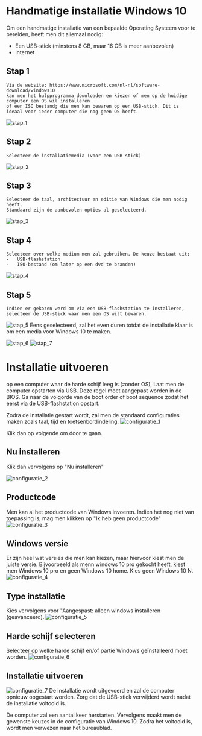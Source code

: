 # Handmatige installatie Windows 10

Om een handmatige installatie van een bepaalde Operating Systeem voor te bereiden, heeft men dit allemaal nodig:

-   Een USB-stick (minstens 8 GB, maar 16 GB is meer aanbevolen)
-   Internet

## Stap 1
    Via de website: https://www.microsoft.com/nl-nl/software-download/windows10
    kan men het hulpprogramma downloaden en kiezen of men op de huidige computer een OS wil installeren
    of een ISO bestand; die men kan bewaren op een USB-stick. Dit is ideaal voor ieder computer die nog geen OS heeft.
![stap_1](stap_1_hulpprogramma_voorbereiden.png)
## Stap 2
    Selecteer de installatiemedia (voor een USB-stick)
![stap_2](stap_2_installatiemedia_selecteren.png)
## Stap 3
    Selecteer de taal, architectuur en editie van Windows die men nodig heeft.
    Standaard zijn de aanbevolen opties al geselecteerd.
![stap_3](stap_3_taal_architectuur_en_versie_selecteren.png)
## Stap 4
    Selecteer over welke medium men zal gebruiken. De keuze bestaat uit:
    -   USB-flashstation
    -   ISO-bestand (om later op een dvd te branden)
![stap_4](stap_4_selecteer_welk_medium.png)
## Stap 5
    Indien er gekozen werd om via een USB-flashstation te installeren, selecteer de USB-stick waar men een OS wilt bewaren.
![stap_5](stap_5_selecteer_de_USB.png)
    Eens geselecteerd, zal het even duren totdat de installatie klaar is om een media voor Windows 10 te maken.

![stap_6](stap_6_installatie_maken.png)
![stap_7](stap_7_installatie_klaar_voltooien.png)

# Installatie uitvoeren

op een computer waar de harde schijf leeg is (zonder OS), Laat men de computer opstarten via USB. Deze regel moet aangepast worden in de BIOS.
Ga naar de volgorde van de boot order of boot sequence zodat het eerst via de USB-flashstation opstart.

Zodra de installatie gestart wordt, zal men de standaard configuraties maken zoals taal, tijd en toetsenbordindeling.
![configuratie_1](configuratie_1_windows_10.png)

Klik dan op volgende om door te gaan.

## Nu installeren
Klik dan vervolgens op "Nu installeren"

![configuratie_2](configuratie_2_windows_10_nu_installeren.png)
## Productcode
Men kan al het productcode van Windows invoeren. Indien het nog niet van toepassing is, mag men klikken op "Ik heb geen productcode"
![configuratie_3](configuratie_3_windows_10_productcode.png)
## Windows versie
Er zijn heel wat versies die men kan kiezen, maar hiervoor kiest men de juiste versie. Bijvoorbeeld als menn windows 10 pro gekocht heeft, kiest men
Windows 10 pro en geen Windows 10 home. Kies geen Windows 10 N.
![configuratie_4](configuratie_4_windows_10_versie.png)
## Type installatie
Kies vervolgens voor "Aangespast: alleen windows installeren (geavanceerd).
![configuratie_5](configuratie_5_windows_10_type_installatie.png)
## Harde schijf selecteren
Selecteer op welke harde schijf en/of partie Windows geïnstalleerd moet worden.
![configuratie_6](configuratie_6_windows_10_gewenste_schijf.png)
## Installatie uitvoeren
![configuratie_7](configuratie_7_windows_10_installatie_uitvoeren.png)
De installatie wordt uitgevoerd en zal de computer opnieuw opgestart worden. Zorg dat de USB-stick verwijderd wordt nadat de installatie voltooid is.



De computer zal een aantal keer herstarten. Vervolgens maakt men de gewenste keuzes in de configuratie van Windows 10. Zodra het voltooid is,
wordt men verwezen naar het bureaublad.